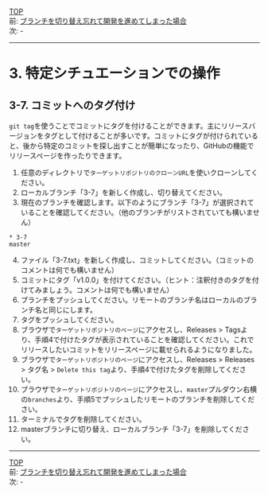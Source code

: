 [TOP](../README.md)   
前: [ブランチを切り替え忘れて開発を進めてしまった場合](./stash.md)  
次: -

---

# 3. 特定シチュエーションでの操作
## 3-7. コミットへのタグ付け
`git tag`を使うことでコミットにタグを付けることができます。主にリリースバージョンをタグとして付けることが多いです。コミットにタグが付けられていると、後から特定のコミットを探し出すことが簡単になったり、GitHubの機能でリリースページを作ったりできます。  

1. 任意のディレクトリで`ターゲットリポジトリのクローンURL`を使いクローンしてください。
2. ローカルブランチ「3-7」を新しく作成し、切り替えてください。
3. 現在のブランチを確認します。以下のようにブランチ「3-7」が選択されていることを確認してください。（他のブランチがリストされていても構いません）
```
* 3-7
master
```
4. ファイル「3-7.txt」を新しく作成し、コミットしてください。（コミットのコメントは何でも構いません）
5. コミットにタグ「v1.0.0」を付けてください。（ヒント：注釈付きのタグを付けてみましょう。コメントは何でも構いません）
6. ブランチをプッシュしてください。リモートのブランチ名はローカルのブランチ名と同じにします。
7. タグをプッシュしてください。
8. ブラウザで`ターゲットリポジトリのページ`にアクセスし、Releases > Tagsより、手順4で付けたタグが表示されていることを確認してください。これでリリースしたいコミットをリリースページに載せられるようになりました。
9.  ブラウザで`ターゲットリポジトリのページ`にアクセスし、Releases > Releases > タグ名 > `Delete this tag`より、手順4で付けたタグを削除してください。
10. ブラウザで`ターゲットリポジトリのページ`にアクセスし、`master`プルダウン右横の`branches`より、手順5でプッシュしたリモートのブランチを削除してください。
11. ターミナルでタグを削除してください。
12. masterブランチに切り替え、ローカルブランチ「3-7」を削除してください。

--- 

[TOP](../README.md)   
前: [ブランチを切り替え忘れて開発を進めてしまった場合](./stash.md)  
次: -